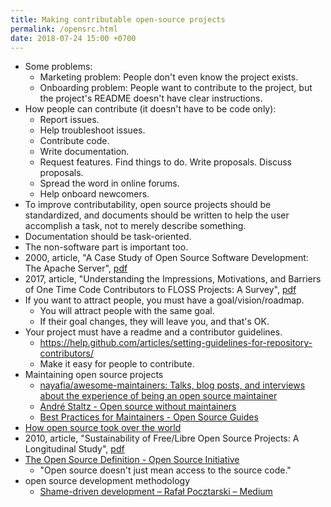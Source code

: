 ```yaml
---
title: Making contributable open-source projects
permalink: /opensrc.html
date: 2018-07-24 15:00 +0700
---
```


- Some problems:
    - Marketing problem: People don't even know the project exists.
    - Onboarding problem: People want to contribute to the project, but the project's README doesn't have clear instructions.
- How people can contribute (it doesn't have to be code only):
    - Report issues.
    - Help troubleshoot issues.
    - Contribute code.
    - Write documentation.
    - Request features.
    Find things to do.
    Write proposals.
    Discuss proposals.
    - Spread the word in online forums.
    - Help onboard newcomers.
- To improve contributability, open source projects should be standardized, and documents should be written to help the user accomplish a task, not to merely describe something.
- Documentation should be task-oriented.
- The non-software part is important too.
- 2000, article, "A Case Study of Open Source Software Development: The Apache Server", [pdf](http://herbsleb.org/web-pubs/pdfs/mockus-acase-2000.pdf)
- 2017, article, "Understanding the Impressions, Motivations, and Barriers of One Time Code Contributors to FLOSS Projects: A Survey", [pdf](http://carver.cs.ua.edu/Papers/Conference/2017/ICSE_OTC.pdf)
- If you want to attract people, you must have a goal/vision/roadmap.
    - You will attract people with the same goal.
    - If their goal changes, they will leave you, and that's OK.
- Your project must have a readme and a contributor guidelines.
    - https://help.github.com/articles/setting-guidelines-for-repository-contributors/
    - Make it easy for people to contribute.
- Maintaining open source projects
    - [nayafia/awesome-maintainers: Talks, blog posts, and interviews about the experience of being an open source maintainer](https://github.com/nayafia/awesome-maintainers)
    - [André Staltz - Open source without maintainers](https://staltz.com/open-source-without-maintainers.html)
    - [Best Practices for Maintainers - Open Source Guides](https://opensource.guide/best-practices/)
- [How open source took over the world](https://www.theinquirer.net/inquirer/feature/3013459/how-open-source-took-over-the-world)
- 2010, article, "Sustainability of Free/Libre Open Source Projects: A Longitudinal Study", [pdf](https://pdfs.semanticscholar.org/934e/0e87df10ca51138e3fe857a2de216787cbef.pdf)
- [The Open Source Definition - Open Source Initiative](https://opensource.org/osd)
    - "Open source doesn't just mean access to the source code."
- open source development methodology
    - [Shame-driven development – Rafał Pocztarski – Medium](https://medium.com/@pocztarski/shame-driven-development-4545fae46fd)
